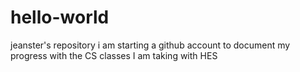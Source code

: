 # hello-world
jeanster's repository
i am starting a github account to document my progress with the CS classes I am taking with HES
